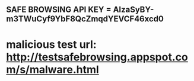 

## SAFE BROWSING API KEY =  AIzaSyBY-m3TWuCyf9YbF8QcZmqdYEVCF46xcd0
# malicious test url: http://testsafebrowsing.appspot.com/s/malware.html
